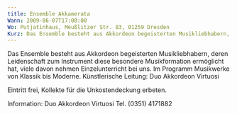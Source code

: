 ```yaml
---
title: Ensemble Akkamerata
Wann: 2009-06-07T17:00:00
Wo: Putjatinhaus, Meußlitzer Str. 83, 01259 Dresden
Kurz: Das Ensemble besteht aus Akkordeon begeisterten Musikliebhabern, deren Leidenschaft zum Instrument diese besondere Musikformation ermöglicht hat, viele davon nehmen Einzelunterricht bei uns. - Künstlerische Leitung - Duo Akkordeon Virtuosi
---
```


Das Ensemble besteht aus Akkordeon begeisterten Musikliebhabern, deren Leidenschaft zum Instrument diese besondere Musikformation ermöglicht hat, viele davon nehmen Einzelunterricht bei uns.
Im Programm Musikwerke von Klassik bis Moderne.
Künstlerische Leitung: Duo Akkordeon Virtuosi

Eintritt frei, Kollekte für die Unkostendeckung erbeten.

Information:
Duo Akkordeon Virtuosi
Tel. (0351) 4171882